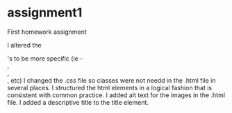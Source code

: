 # assignment1
First homework assignment

I altered the <div>'s to be more specific (ie - <nav>, <section>, <aside>, etc)
I changed the .css file so classes were not needd in the .html file in several places.
I structured the html elements in a logical fashion that is consistent with common practice.
I added alt text for the images in the .html file.
I added a descriptive title to the title element.
